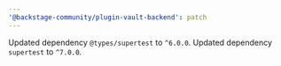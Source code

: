 ```yaml
---
'@backstage-community/plugin-vault-backend': patch
---
```


Updated dependency `@types/supertest` to `^6.0.0`.
Updated dependency `supertest` to `^7.0.0`.
